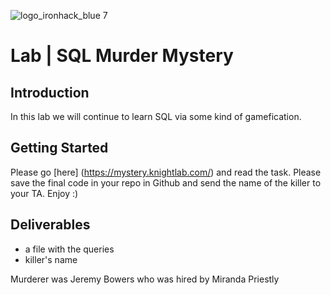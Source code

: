 ![logo_ironhack_blue 7](https://user-images.githubusercontent.com/23629340/40541063-a07a0a8a-601a-11e8-91b5-2f13e4e6b441.png)
# Lab | SQL Murder Mystery

## Introduction

In this lab we will continue to learn SQL via some kind of gamefication.

## Getting Started
Please go [here] (https://mystery.knightlab.com/) and read the task. 
Please save the final code in your repo in Github and send the name of the killer to your TA.
Enjoy :)


## Deliverables

- a file with the queries
- killer's name

Murderer was Jeremy Bowers
who was hired by Miranda Priestly



